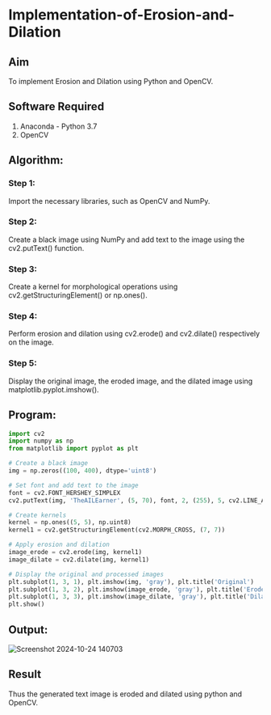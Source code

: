 # Implementation-of-Erosion-and-Dilation
## Aim
To implement Erosion and Dilation using Python and OpenCV.
## Software Required
1. Anaconda - Python 3.7
2. OpenCV
## Algorithm:
### Step 1:
Import the necessary libraries, such as OpenCV and NumPy.

### Step 2:
Create a black image using NumPy and add text to the image using the cv2.putText() function.

### Step 3:
Create a kernel for morphological operations using cv2.getStructuringElement() or np.ones().

### Step 4:
Perform erosion and dilation using cv2.erode() and cv2.dilate() respectively on the image.

### Step 5:
Display the original image, the eroded image, and the dilated image using matplotlib.pyplot.imshow().



 
## Program:

``` Python
import cv2
import numpy as np
from matplotlib import pyplot as plt

# Create a black image
img = np.zeros((100, 400), dtype='uint8')

# Set font and add text to the image
font = cv2.FONT_HERSHEY_SIMPLEX
cv2.putText(img, 'TheAILEarner', (5, 70), font, 2, (255), 5, cv2.LINE_AA)

# Create kernels
kernel = np.ones((5, 5), np.uint8)
kernel1 = cv2.getStructuringElement(cv2.MORPH_CROSS, (7, 7))

# Apply erosion and dilation
image_erode = cv2.erode(img, kernel1)
image_dilate = cv2.dilate(img, kernel1)

# Display the original and processed images
plt.subplot(1, 3, 1), plt.imshow(img, 'gray'), plt.title('Original')
plt.subplot(1, 3, 2), plt.imshow(image_erode, 'gray'), plt.title('Eroded')
plt.subplot(1, 3, 3), plt.imshow(image_dilate, 'gray'), plt.title('Dilated')
plt.show()

```
## Output:
![Screenshot 2024-10-24 140703](https://github.com/user-attachments/assets/ad5bd752-d673-441a-895a-a58ecbc4e8fb)

## Result
Thus the generated text image is eroded and dilated using python and OpenCV.
